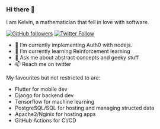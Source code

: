 ### Hi there 👋


I am Kelvin, a mathematician that fell in love with software.

[![GitHub followers](https://img.shields.io/github/followers/keezysilencer?style=social)](https://github.com/themisir)
[![Twitter Follow](https://img.shields.io/twitter/follow/keezysilencer23?style=social)](https://twitter.com/keezysilencer23)

- 🔭 I’m currently implementing Auth0 with nodejs.
- 🌱 I’m currently learning Reinforcement learning
- 💬 Ask me about abstract concepts and geeky stuff
- 📫 Reach me on twitter


My favourites but not restricted to are:

- Flutter for mobile dev
- Django for backend dev
- Tensorflow for machine learning
- PostgreSQL/SQL for hosting and managing structed data
- Apache2/Nginix for hosting apps
- GitHub Actions for CI/CD

